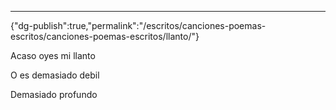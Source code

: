 ---
{"dg-publish":true,"permalink":"/escritos/canciones-poemas-escritos/canciones-poemas-escritos/llanto/"}

 

Acaso oyes mi llanto

O es demasiado debil

Demasiado profundo
